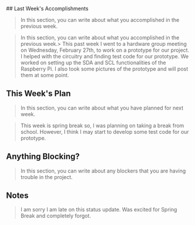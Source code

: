 ﻿﻿﻿﻿﻿﻿﻿﻿## Last Week's Accomplishments> In this section, you can write about what you accomplished in the previous week.> In this section, you can write about what you accomplished in the previous week.> This past week I went to a hardware group meeting on Wednesday, February 27th, to work on a prototype for our project. I helped with the circuitry and finding test code for our prototype. We worked on setting up the SDA and SCL functionalities of the Raspberry Pi. I also took some pictures of the prototype and will post them at some point. ## This Week's Plan> In this section, you can write about what you have planned for next week.>  This week is spring break so, I was planning on taking a break from school. However, I think I may start to develop some test code for our prototype.## Anything Blocking?> In this section, you can write about any blockers that you are having trouble in the project.>  ## Notes>  I am sorry I am late on this status update. Was excited for Spring Break and completely forgot.